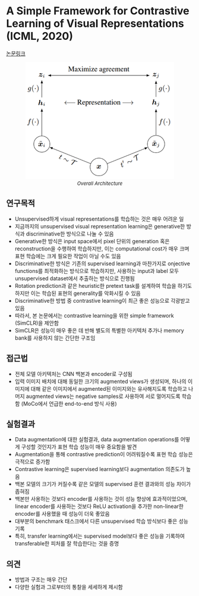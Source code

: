 # A Simple Framework for Contrastive Learning of Visual Representations (ICML, 2020)

[논문링크](http://proceedings.mlr.press/v119/chen20j.html)

<p align="center">
    <img width="400" alt='fig1' src="./img/05_12_01.png?raw=true"></br>
    <em><font size=2>Overall Architecture</font></em>
</p>

## 연구목적
- Unsupervised하게 visual representations를 학습하는 것은 매우 어려운 일
- 지금까지의 unsupervised visual representation learning은 generative한 방식과 discriminative한 방식으로 나눌 수 있음
- Generative한 방식은 input space에서 pixel 단위의 generation 혹은 reconstruction을 수행하여 학습하지만, 이는 computational cost가 매우 크며 표현 학습에는 크게 필요한 작업이 아닐 수도 있음
- Discriminative한 방식은 기존의 supervised learning과 마찬가지로 onjective functions를 최적화하는 방식으로 학습하지만, 사용하는 input과 label 모두 unsupervised dataset에서 추출하는 방식으로 진행됨
- Rotation prediction과 같은 heuristic한 pretext task를 설계하여 학습을 하기도 하지만 이는 학습된 표현의 generality를 악화시킬 수 있음
- Discriminative한 방법 중 contrastive learning이 최근 좋은 성능으로 각광받고 있음
- 따라서, 본 논문에서는 contrastive learning을 위한 simple framework (SimCLR)을 제안함
- SimCLR은 성능이 매우 좋은 데 반해 별도의 특별한 아키텍처 추가나 memory bank를 사용하지 않는 간단한 구조임

## 접근법
- 전체 모델 아키텍처는 CNN 백본과 encoder로 구성됨
- 입력 이미지 배치에 대해 동일한 크기의 augmented views가 생성되며, 하나의 이미지에 대해 같은 이미지에서 augmented된 이미지와는 유사해지도록 학습하고 나머지 augmented views는 negative samples로 사용하여 서로 멀어지도록 학습함 (MoCo에서 언급한 end-to-end 방식 사용)

## 실험결과
- Data augmentation에 대한 실험결과, data augmentation operations를 어떻게 구성할 것인지가 표현 학습 성능이 매우 중요함을 발견
- Augmentation을 통해 contrastive prediction이 어려워질수록 표현 학습 성능은 극적으로 증가함
- Contrastive learning은 supervised learning보다 augmentation 의존도가 높음
- 백본 모델의 크기가 커질수록 같은 모델의 supervised 훈련 결과와의 성능 차이가 좁혀짐
- 백본만 사용하는 것보다 encoder를 사용하는 것이 성능 향상에 효과적이었으며, linear encoder를 사용하는 것보다 ReLU activation을 추가한 non-linear한 encoder를 사용했을 때 성능이 더욱 좋았음
- 대부분의 benchmark 태스크에서 다른 unsupervised 학습 방식보다 좋은 성능 기록
- 특히, transfer learning에서는 supervised model보다 좋은 성능을 기록하여 transferable한 피처를 잘 학습한다는 것을 증명

## 의견
- 방법과 구조는 매우 간단
- 다양한 실험과 그로부터의 통찰을 세세하게 제시함